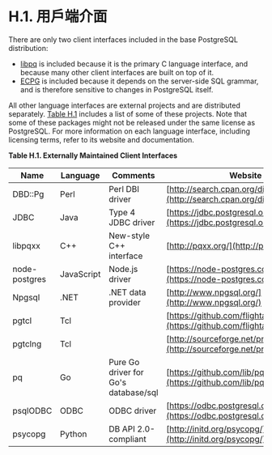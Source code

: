 # H.1. 用戶端介面

There are only two client interfaces included in the base PostgreSQL distribution:

* [libpq](https://www.postgresql.org/docs/10/static/libpq.html) is included because it is the primary C language interface, and because many other client interfaces are built on top of it.
* [ECPG](https://www.postgresql.org/docs/10/static/ecpg.html) is included because it depends on the server-side SQL grammar, and is therefore sensitive to changes in PostgreSQL itself.

All other language interfaces are external projects and are distributed separately. [Table H.1](https://www.postgresql.org/docs/10/static/external-interfaces.html#LANGUAGE-INTERFACE-TABLE) includes a list of some of these projects. Note that some of these packages might not be released under the same license as PostgreSQL. For more information on each language interface, including licensing terms, refer to its website and documentation.

**Table H.1. Externally Maintained Client Interfaces**

| Name          | Language   | Comments                             | Website                                                                              |
| ------------- | ---------- | ------------------------------------ | ------------------------------------------------------------------------------------ |
| DBD::Pg       | Perl       | Perl DBI driver                      | [http://search.cpan.org/dist/DBD-Pg/](http://search.cpan.org/dist/DBD-Pg/)           |
| JDBC          | Java       | Type 4 JDBC driver                   | [https://jdbc.postgresql.org/](https://jdbc.postgresql.org/)                         |
| libpqxx       | C++        | New-style C++ interface              | [http://pqxx.org/](http://pqxx.org/)                                                 |
| node-postgres | JavaScript | Node.js driver                       | [https://node-postgres.com/](https://node-postgres.com/)                             |
| Npgsql        | .NET       | .NET data provider                   | [http://www.npgsql.org/](http://www.npgsql.org/)                                     |
| pgtcl         | Tcl        |                                      | [https://github.com/flightaware/Pgtcl](https://github.com/flightaware/Pgtcl)         |
| pgtclng       | Tcl        |                                      | [http://sourceforge.net/projects/pgtclng/](http://sourceforge.net/projects/pgtclng/) |
| pq            | Go         | Pure Go driver for Go's database/sql | [https://github.com/lib/pq](https://github.com/lib/pq)                               |
| psqlODBC      | ODBC       | ODBC driver                          | [https://odbc.postgresql.org/](https://odbc.postgresql.org/)                         |
| psycopg       | Python     | DB API 2.0-compliant                 | [http://initd.org/psycopg/](http://initd.org/psycopg/)                               |
